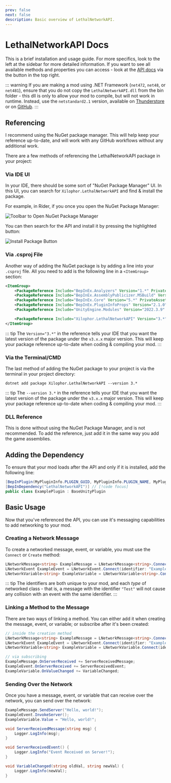 ```yaml
---
prev: false
next: false
description: Basic overview of LethalNetworkAPI.
---
```


# LethalNetworkAPI Docs

This is a brief installation and usage guide. For more specifics, look to the left at the sidebar for more detailed information. If you want to see all available methods and properties you can access - look at the [API docs](/api/) via the button in the top right.

::: warning
If you are making a mod using .NET Framework (`net472`, `net48`, or `net481`), ensure that you do not copy the `LethalNetworkAPI.dll` from the bin folder - this dll is only to allow your mod to compile, but will not work in runtime. Instead, use the `netstandard2.1` version, available on [Thunderstore](https://thunderstore.io/c/lethal-company/p/xilophor/LethalNetworkAPI) or on [GitHub](https://github.com/Xilophor/LethalNetworkAPI/releases).
:::

## Referencing

I recommend using the NuGet package manager. This will help keep your reference up-to-date, and will work with any GitHub workflows without any additional work.

There are a few methods of referencing the LethalNetworkAPI package in your project:

### Via IDE UI

In your IDE, there should be some sort of "NuGet Package Manager" UI. In this UI, you can search for `Xilophor.LethalNetworkAPI` and find & install the package.

For example, in Rider, if you once you open the NuGet Package Manager:

![Toolbar to Open NuGet Package Manager](/articles/Rider_NuGet_Tools_UI.png)

You can then search for the API and install it by pressing the highlighted button:

![Install Package Button](/articles/Rider_NuGet_Install_Package.png)

### Via .csproj File

Another way of adding the NuGet package is by adding a line into your `.csproj` file. All you need to add is the following line in a `<ItemGroup>` section:

```xml
<ItemGroup>
    <PackageReference Include="BepInEx.Analyzers" Version="1.*" PrivateAssets="all"/>
    <PackageReference Include="BepInEx.AssemblyPublicizer.MSBuild" Version="0.4.1" PrivateAssets="all"/>
    <PackageReference Include="BepInEx.Core" Version="5.*" PrivateAssets="all"/>
    <PackageReference Include="BepInEx.PluginInfoProps" Version="2.1.0" PrivateAssets="all"/>
    <PackageReference Include="UnityEngine.Modules" Version="2022.3.9" PrivateAssets="all"/>

    <PackageReference Include="Xilophor.LethalNetworkAPI" Version="3.*" PrivateAssets="all"/> // [!code focus]
</ItemGroup>
```

::: tip
The `Version="3.*"` in the reference tells your IDE that you want the latest version of the package under the `v3.x.x` major version. This will keep your package reference up-to-date when coding & compiling your mod.
:::

### Via the Terminal/CMD

The last method of adding the NuGet package to your project is via the terminal in your project directory:

```shell
dotnet add package Xilophor.LethalNetworkAPI --version 3.*
```

::: tip
The `--version 3.*` in the reference tells your IDE that you want the latest version of the package under the `v3.x.x` major version. This will keep your package reference up-to-date when coding & compiling your mod.
:::

### DLL Reference

This is done without using the NuGet Package Manager, and is not recommended. To add the reference, just add it in the same way you add the game assemblies.

## Adding the Dependency

To ensure that your mod loads after the API and only if it is installed, add the following line:

```csharp
[BepInPlugin(MyPluginInfo.PLUGIN_GUID, MyPluginInfo.PLUGIN_NAME, MyPluginInfo.PLUGIN_VERSION)]
[BepInDependency("LethalNetworkAPI")] // [!code focus]
public class ExamplePlugin : BaseUnityPlugin
```

## Basic Usage

Now that you've referenced the API, you can use it's messaging capabilities to add networking to your mod. 

### Creating a Network Message

To create a networked message, event, or variable, you must use the `Connect` or `Create` method:

```csharp
LNetworkMessage<string> ExampleMessage = LNetworkMessage<string>.Connect(identifier: "ExampleMessage");
LNetworkEvent ExampleEvent = LNetworkEvent.Connect(identifier: "ExampleEvent");
LNetworkVariable<string> ExampleVariable = LNetworkVariable<string>.Connect(identifier: "ExampleVariable");
```

::: tip
The identifiers are both unique to your mod, and each *type* of networked class - that is, a message with the identifier `"Test"` will not cause any collision with an event with the same identifier.
:::

### Linking a Method to the Message

There are two ways of linking a method. You can either add it when creating the message, event, or variable; or subscribe after it's been created:

```csharp
// inside the creation method
LNetworkMessage<string> ExampleMessage = LNetworkMessage<string>.Connect(identifier: "ExampleMessage", onClientReceived: ClientReceivedMessage);
LNetworkEvent ExampleEvent = LNetworkEvent.Connect(identifier: "ExampleEvent", onClientReceived: ClientReceivedMessage);
LNetworkVariable<string> ExampleVariable = LNetworkVariable.Connect(identifier: "ExampleVariable", onValueChanged: VariableChanged);

// via subscribing
ExampleMessage.OnServerReceived += ServerReceivedMessage;
ExampleEvent.OnServerReceived += ServerReceivedEvent;
ExampleVariable.OnValueChanged += VariableChanged;
```

### Sending Over the Network

Once you have a message, event, or variable that can receive over the network, you can send over the network:

```csharp
ExampleMessage.SendServer("Hello, world!");
ExampleEvent.InvokeServer();
ExampleVariable.Value = "Hello, world!";

void ServerReceivedMessage(string msg) {
    Logger.LogInfo(msg);
}

void ServerReceivedEvent() {
    Logger.LogInfo("Event Received on Server!");
}

void VariableChanged(string oldVal, string newVal) {
    Logger.LogInfo(newVal);
}
```
